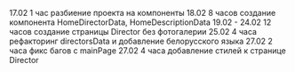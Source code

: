 17.02 1 час разбиение проекта на компоненты
18.02 8 часов создание компонента HomeDirectorData, HomeDescriptionData
19.02 - 24.02 12 часов создание страницы Director без фотогалерии
25.02 4 часа рефакторинг directorsData и добавление белорусского языка
27.02 2 часа фикс багов с mainPage
27.02 4 часа добавление стилей к странице Director
  
